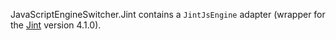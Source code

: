 JavaScriptEngineSwitcher.Jint contains a `JintJsEngine` adapter (wrapper for the [Jint](http://github.com/sebastienros/jint) version 4.1.0).